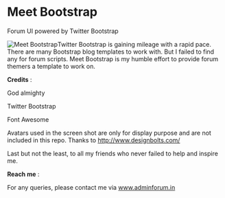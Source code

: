 # Meet Bootstrap 
Forum UI powered by Twitter Bootstrap

<img src="http://adminforum.in/uploads/monthly_03_2015/post-2-0-18835800-1426477361.png" style="float: left;" alt="Meet Bootstrap">


Twitter Bootstrap is gaining mileage with a rapid pace. There are many Bootstrap blog templates to work with. But I failed to find any for forum scripts. Meet Bootstrap is my humble effort to provide forum themers a template to work on.



<b>Credits</b> :

God almighty

Twitter Bootstrap

Font Awesome 

Avatars used in the screen shot are only for display purpose and are not included in this repo. Thanks to http://www.designbolts.com/

Last but not the least, to all my friends who never failed to help and inspire me. 



<b>Reach me</b> :

For any queries, please contact me via www.adminforum.in
